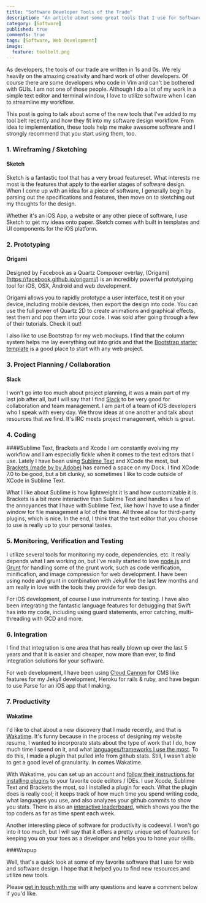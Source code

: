 ```yaml
---
title: "Software Developer Tools of the Trade"
description: "An article about some great tools that I use for Software Development"
category: [Software]
published: true
comments: true
tags: [Software, Web Development]
image: 
  feature: toolbelt.png
---
```


As developers, the tools of our trade are written in 1s and 0s.  We rely heavily on the amazing creativity and hard work of other developers.  Of course there are some developers who code in Vim and can't be bothered with GUIs.  I am not one of those people.  Although I do a lot of my work in a simple text editor and terminal window, I love to utilize software when I can to streamline my workflow.  

This post is going to talk about some of the new tools that I've added to my tool belt recently and how they fit into my software design workflow.  From idea to implementation, these tools help me make awesome software and I strongly recommend that you start using them, too.  

### 1.  Wireframing / Sketching
#### Sketch
Sketch is a fantastic tool that has a very broad featureset.  What interests me most is the features that apply to the earlier stages of software design.  When I come up with an idea for a piece of software, I generally begin by parsing out the specifications and features, then move on to sketching out my thoughts for the design.  

Whether it's an iOS App, a website or any other piece of software, I use Sketch to get my ideas onto paper.  Sketch comes with built in templates and UI components for the iOS platform.  

### 2. Prototyping
#### Origami

Designed by Facebook as a Quartz Composer overlay, (Origami)[https://facebook.github.io/origami/] is an incredibly powerful prototyping tool for iOS, OSX, Android and web development.

Origami allows you to rapidly prototype a user interface, test it on your device, including mobile devices, then export the design into code.  You can use the full power of Quartz 2D to create animations and graphical effects, test them and pop them into your code.  I was sold after going through a few of their tutorials.  Check it out!

I also like to use Bootstrap for my web mockups. I find that the column system helps me lay everything out into grids and that the [Bootstrap starter template](http://getbootstrap.com) is a good place to start with any web project.

### 3. Project Planning / Collaboration

#### Slack

I won't go into too much about project planning, it was a main part of my last job after all, but I will say that I find [Slack](https://slack.com/) to be very good for collaboration and team management.  I am part of a team of iOS developers who I speak with every day.  We throw ideas at one another and talk about resources that we find.  It's IRC meets project management, which is great.  

### 4. Coding

####Sublime Text, Brackets and Xcode
I am constantly evolving my workflow and I am especially fickle when it comes to the text editors that I use.  Lately I have been using [Sublime Text](www.sublimetext.com/) and XCode the most, but [Brackets (made by by Adobe)](http://brackets.io) has earned a space on my Dock.  I find XCode 7.0 to be good, but a bit clunky, so sometimes I like to code outside of XCode in Sublime Text.  

What I like about Sublime is how lightweight it is and how customizable it is.  Brackets is a bit more interactive than Sublime Text and handles a few of the annoyances that I have with Sublime Text, like how I have to use a finder window for file management a lot of the time.  All three allow for third-party plugins, which is nice.  In the end, I think that the text editor that you choose to use is really up to your personal tastes.  

### 5. Monitoring, Verification and Testing
I utilize several tools for monitoring my code, dependencies, etc.  It really depends what I am working on, but I've really started to love [node.js](http://nodejs.org) and [Grunt](http://gruntjs.com) for handling some of the grunt work, such as code verification, minificafion, and image compression for web development.  I have been using node and grunt in combination with Jekyll for the last few months and am really in love with the tools they provide for web design.  

For iOS development, of course I use instruments for testing.  I have also been integrating the fantastic language features for debugging that Swift has into my code, including using guard statements, error catching, multi-threading with GCD and more.  

### 6. Integration
I find that integration is one area that has really blown up over the last 5 years and that it is easier and cheaper, now more than ever, to find integration solutions for your software.  

For web development, I have been using [Cloud Cannon](http://cloudcannon.com) for CMS like features for my Jekyll development, Heroku for rails & ruby, and have begun to use Parse for an iOS app that I making.  

### 7. Productivity

#### Wakatime

I'd like to chat about a new discovery that I made recently, and that is [Wakatime](http://wakatime.com).  It's funny because in the process of designing my website resume, I wanted to incorporate stats about the type of work that I do, how much time I spend on it, and what [languages/frameworks I use the most](http://techrapport.com/resume/).  To do this, I made a plugin that pulled info from github stats.  Still, I wasn't able to get a good level of granularity.  In comes Wakatime.  

With Wakatime, you can set up an account and [follow their instructions for installing plugins](https://wakatime.com/editors) to your favorite code editors / IDEs.  I use Xcode, Sublime Text and Brackets the most, so I installed a plugin for each.  What the plugin does is really cool; it keeps track of how much time you spend writing code, what languages you use, and also analyzes your github commits to show you stats.  There is also an [interactive leaderboard](https://wakatime.com/leaders), which shows you the the top coders as far as time spent each week.  

Another interesting piece of software for productivity is codeeval.  I won't go into it too much, but I will say that it offers a pretty unique set of features for keeping you on your toes as a developer and helps you to hone your skills.  

###Wrapup

Well, that's a quick look at some of my favorite software that I use for web and software design.  I hope that it helped you to find new resources and utilize new tools.  

Please [get in touch with me](mailto:info@techrapport.com) with any questions and leave a comment below if you'd like.  